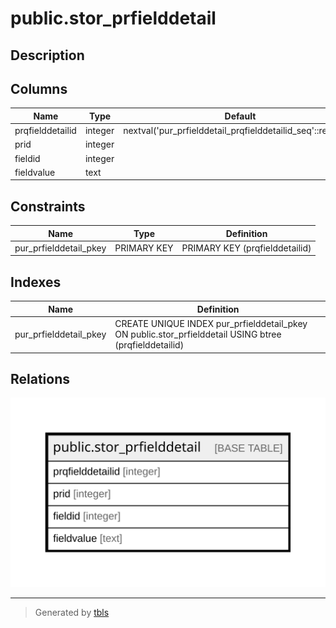 # public.stor_prfielddetail

## Description

## Columns

| Name | Type | Default | Nullable | Children | Parents | Comment |
| ---- | ---- | ------- | -------- | -------- | ------- | ------- |
| prqfielddetailid | integer | nextval('pur_prfielddetail_prqfielddetailid_seq'::regclass) | false |  |  |  |
| prid | integer |  | true |  |  |  |
| fieldid | integer |  | true |  |  |  |
| fieldvalue | text |  | true |  |  |  |

## Constraints

| Name | Type | Definition |
| ---- | ---- | ---------- |
| pur_prfielddetail_pkey | PRIMARY KEY | PRIMARY KEY (prqfielddetailid) |

## Indexes

| Name | Definition |
| ---- | ---------- |
| pur_prfielddetail_pkey | CREATE UNIQUE INDEX pur_prfielddetail_pkey ON public.stor_prfielddetail USING btree (prqfielddetailid) |

## Relations

![er](public.stor_prfielddetail.svg)

---

> Generated by [tbls](https://github.com/k1LoW/tbls)

